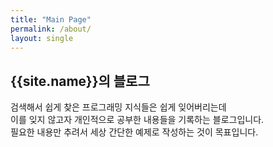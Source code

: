```yaml
---
title: "Main Page"
permalink: /about/
layout: single
---
```


## {{site.name}}의 블로그

검색해서 쉽게 찾은 프로그래밍 지식들은 쉽게 잊어버리는데  
이를 잊지 않고자 개인적으로 공부한 내용들을 기록하는 블로그입니다.  
필요한 내용만 추려서 세상 간단한 예제로 작성하는 것이 목표입니다.  
